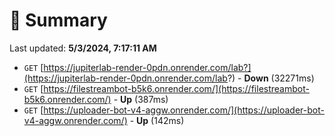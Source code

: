 # 📖 Summary
Last updated: **5/3/2024, 7:17:11 AM**

- `GET` [https://jupiterlab-render-0pdn.onrender.com/lab?](https://jupiterlab-render-0pdn.onrender.com/lab?) - **Down** (32271ms)
- `GET` [https://filestreambot-b5k6.onrender.com/](https://filestreambot-b5k6.onrender.com/) - **Up** (387ms)
- `GET` [https://uploader-bot-v4-aggw.onrender.com/](https://uploader-bot-v4-aggw.onrender.com/) - **Up** (142ms)
